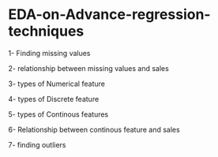 # EDA-on-Advance-regression-techniques
1- Finding missing values

2- relationship between missing values and sales

3- types of Numerical feature

4- types of Discrete feature

5- types of Continous features

6- Relationship between continous feature and sales

7- finding outliers
